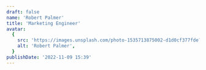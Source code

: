 ```yaml
---
draft: false
name: 'Robert Palmer'
title: 'Marketing Engineer'
avatar:
  {
    src: 'https://images.unsplash.com/photo-1535713875002-d1d0cf377fde?&fit=crop&w=280',
    alt: 'Robert Palmer',
  }
publishDate: '2022-11-09 15:39'
---
```

